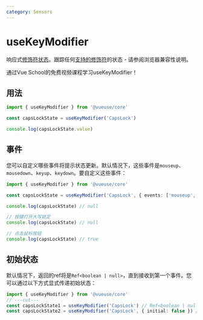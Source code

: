 ```yaml
---
category: Sensors
---
```


# useKeyModifier

响应式[修饰符状态](https://developer.mozilla.org/en-US/docs/Web/API/KeyboardEvent/getModifierState)。跟踪任何[支持的修饰符](https://developer.mozilla.org/en-US/docs/Web/API/KeyboardEvent/getModifierState#browser_compatibility)的状态 - 请参阅浏览器兼容性说明。

<CourseLink href="https://vueschool.io/lessons/alt-drag-to-clone-tasks?friend=vueuse">通过Vue School的免费视频课程学习useKeyModifier！</CourseLink>

## 用法

```ts
import { useKeyModifier } from '@vueuse/core'

const capsLockState = useKeyModifier('CapsLock')

console.log(capsLockState.value)
```

## 事件

您可以自定义哪些事件将提示状态更新。默认情况下，这些事件是`mouseup`、`mousedown`、`keyup`、`keydown`。要自定义这些事件：

```ts
import { useKeyModifier } from '@vueuse/core'

const capsLockState = useKeyModifier('CapsLock', { events: ['mouseup', 'mousedown'] })

console.log(capsLockState) // null

// 按键打开大写锁定
console.log(capsLockState) // null

// 点击鼠标按钮
console.log(capsLockState) // true
```

## 初始状态

默认情况下，返回的ref将是`Ref<boolean | null>`，直到接收到第一个事件。您可以通过以下方式显式传递初始状态：

```ts
import { useKeyModifier } from '@vueuse/core'
// ---cut---
const capsLockState1 = useKeyModifier('CapsLock') // Ref<boolean | null>
const capsLockState2 = useKeyModifier('CapsLock', { initial: false }) // Ref<boolean>
```